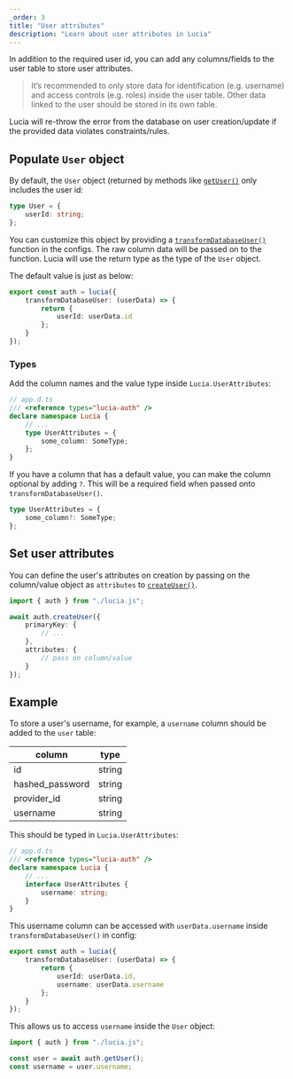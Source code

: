 ```yaml
---
_order: 3
title: "User attributes"
description: "Learn about user attributes in Lucia"
---
```


In addition to the required user id, you can add any columns/fields to the user table to store user attributes.

> It’s recommended to only store data for identification (e.g. username) and access controls (e.g. roles) inside the user table. Other data linked to the user should be stored in its own table.

Lucia will re-throw the error from the database on user creation/update if the provided data violates constraints/rules.

## Populate `User` object

By default, the `User` object (returned by methods like [`getUser()`](/reference/lucia-auth/auth#getuser) only includes the user id:

```ts
type User = {
	userId: string;
};
```

You can customize this object by providing a [`transformDatabaseUser()`](/basics/configuration#transformuserdata) function in the configs. The raw column data will be passed on to the function. Lucia will use the return type as the type of the `User` object.

The default value is just as below:

```ts
export const auth = lucia({
	transformDatabaseUser: (userData) => {
		return {
			userId: userData.id
		};
	}
});
```

### Types

Add the column names and the value type inside `Lucia.UserAttributes`:

```ts
// app.d.ts
/// <reference types="lucia-auth" />
declare namespace Lucia {
	// ...
	type UserAttributes = {
		some_column: SomeType;
	};
}
```

If you have a column that has a default value, you can make the column optional by adding `?`. This will be a required field when passed onto `transformDatabaseUser()`.

```ts
type UserAttributes = {
	some_column?: SomeType;
};
```

## Set user attributes

You can define the user's attributes on creation by passing on the column/value object as `attributes` to [`createUser()`](/reference/lucia-auth/auth#createuser).

```ts
import { auth } from "./lucia.js";

await auth.createUser({
	primaryKey: {
		// ...
	},
	attributes: {
		// pass on column/value
	}
});
```

## Example

To store a user's username, for example, a `username` column should be added to the `user` table:

| column          | type   |
| --------------- | ------ |
| id              | string |
| hashed_password | string |
| provider_id     | string |
| username        | string |

This should be typed in `Lucia.UserAttributes`:

```ts
// app.d.ts
/// <reference types="lucia-auth" />
declare namespace Lucia {
	// ...
	interface UserAttributes {
		username: string;
	}
}
```

This username column can be accessed with `userData.username` inside `transformDatabaseUser()` in config:

```ts
export const auth = lucia({
	transformDatabaseUser: (userData) => {
		return {
			userId: userData.id,
			username: userData.username
		};
	}
});
```

This allows us to access `username` inside the `User` object:

```ts
import { auth } from "./lucia.js";

const user = await auth.getUser();
const username = user.username;
```
